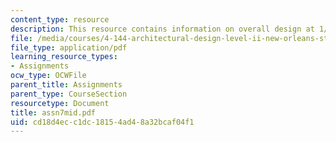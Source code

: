 ```yaml
---
content_type: resource
description: This resource contains information on overall design at 1/16" scale.
file: /media/courses/4-144-architectural-design-level-ii-new-orleans-studio-spring-2006/cd18d4ecc1dc18154ad48a32bcaf04f1_assn7mid.pdf
file_type: application/pdf
learning_resource_types:
- Assignments
ocw_type: OCWFile
parent_title: Assignments
parent_type: CourseSection
resourcetype: Document
title: assn7mid.pdf
uid: cd18d4ec-c1dc-1815-4ad4-8a32bcaf04f1
---
```

